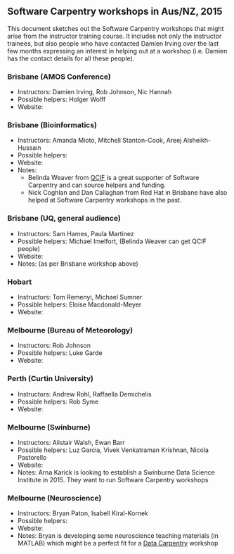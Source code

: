 ## Software Carpentry workshops in Aus/NZ, 2015

This document sketches out the Software Carpentry workshops that might arise from the instructor training course.
It includes not only the instructor trainees, but also people who have contacted Damien Irving over the last few
months expressing an interest in helping out at a workshop (i.e. Damien has the contact details for all these people).

### Brisbane (AMOS Conference)

* Instructors: Damien Irving, Rob Johnson, Nic Hannah  
* Possible helpers: Holger Wolff  
* Website:   

### Brisbane (Bioinformatics)

* Instructors: Amanda Mioto, Mitchell Stanton-Cook, Areej Alsheikh-Hussain
* Possible helpers:  
* Website:
* Notes: 
   * Belinda Weaver from [QCIF](http://www.qcif.edu.au/) is a great supporter of Software Carpentry and can source helpers and funding. 
   * Nick Coghlan and Dan Callaghan from Red Hat in Brisbane have also helped at Software Carpentry workshops in the past.  

### Brisbane (UQ, general audience)

* Instructors: Sam Hames, Paula Martinez  
* Possible helpers: Michael Imelfort, (Belinda Weaver can get QCIF people)  
* Website:
* Notes: (as per Brisbane workshop above)

### Hobart

* Instructors: Tom Remenyi, Michael Sumner  
* Possible helpers: Eloise Macdonald-Meyer  
* Website:  

### Melbourne (Bureau of Meteorology)

* Instructors: Rob Johnson  
* Possible helpers: Luke Garde  
* Website:  

### Perth (Curtin University)

* Instructors: Andrew Rohl, Raffaella Demichelis
* Possible helpers: Rob Syme
* Website:

### Melbourne (Swinburne)

* Instructors: Alistair Walsh, Ewan Barr
* Possible helpers: Luz Garcia, Vivek Venkatraman Krishnan, Nicola Pastorello
* Website:
* Notes: Arna Karick is looking to establish a Swinburne Data Science Institute in 2015. They want to run Software Carpentry workshops

### Melbourne (Neuroscience)

* Instructors: Bryan Paton, Isabell Kiral-Kornek
* Possible helpers:
* Website:
* Notes: Bryan is developing some neuroscience teaching materials (in MATLAB) which might be a perfect fit for a [Data Carpentry](http://datacarpentry.org/) workshop












